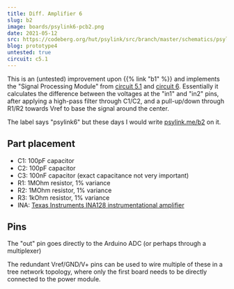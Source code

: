```yaml
---
title: Diff. Amplifier 6
slug: b2
image: boards/psylink6-pcb2.png
date: 2021-05-12
src: https://codeberg.org/hut/psylink/src/branch/master/schematics/psylink6.kicad_pcb
blog: prototype4
untested: true
circuit: c5.1
---
```


This is an (untested) improvement upon {{% link "b1" %}} and implements the
"Signal Processing Module" from [circuit 5.1](/c5.1) and [circuit 6](c6).
Essentially it calculates the difference between the voltages at the "in1" and
"in2" pins, after applying a high-pass filter through C1/C2, and a pull-up/down
through R1/R2 towards Vref to base the signal around the
center.

The label says "psylink6" but these days I would write [psylink.me/b2](/b2) on it.

## Part placement

- C1: 100pF capacitor
- C2: 100pF capacitor
- C3: 100nF capacitor (exact capacitance not very important)
- R1: 1MOhm resistor, 1% variance
- R2: 1MOhm resistor, 1% variance
- R3: 1kOhm resistor, 1% variance
- INA: [Texas Instruments INA128 instrumentational amplifier](https://www.ti.com/product/INA128)

## Pins

The "out" pin goes directly to the Arduino ADC (or perhaps through a
multiplexer)

The redundant Vref/GND/V+ pins can be used to wire multiple of these in a tree
network topology, where only the first board needs to be directly connected to
the power module.

